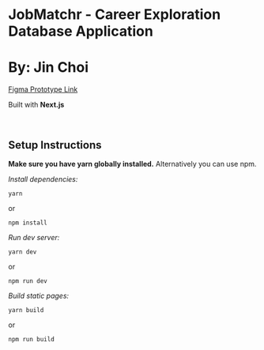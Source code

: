 # JobMatchr - Career Exploration Database Application
# By: Jin Choi

[Figma Prototype Link](https://www.figma.com/file/EbEWoEPSk4kpIrV87nosT5/CED-M?node-id=14%3A3)

Built with **Next.js**

<br/>

## Setup Instructions

**Make sure you have yarn globally installed.** Alternatively you can use npm.

*Install dependencies:*
``` 
yarn 
```

or

```
npm install
```

*Run dev server:*
```
yarn dev
```
or
```
npm run dev
```

*Build static pages:*
```
yarn build
```
or
```
npm run build
```
